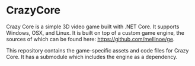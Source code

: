 # CrazyCore
Crazy Core is a simple 3D video game built with .NET Core. It supports Windows, OSX, and Linux. It is built on top of a custom game engine, the sources of which can be found here: https://github.com/mellinoe/ge.

This repository contains the game-specific assets and code files for Crazy Core. It has a submodule which includes the engine as a dependency.
